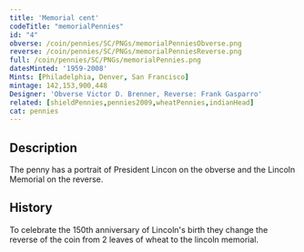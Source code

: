 ```yaml
---
title: 'Memorial cent'
codeTitle: "memorialPennies"
id: "4"
obverse: /coin/pennies/SC/PNGs/memorialPenniesObverse.png
reverse: /coin/pennies/SC/PNGs/memorialPenniesReverse.png
full: /coin/pennies/SC/PNGs/memorialPennies.png
datesMinted: '1959-2008'
Mints: [Philadelphia, Denver, San Francisco]
mintage: 142,153,900,448
Designer: 'Obverse Victor D. Brenner, Reverse: Frank Gasparro'
related: [shieldPennies,pennies2009,wheatPennies,indianHead]
cat: pennies
---
```


## Description

The penny has a portrait of President Lincon on the obverse and the Lincoln Memorial on the reverse.

## History

To celebrate the 150th anniversary of Lincoln's birth they change the reverse of the coin from 2 leaves of wheat to the lincoln memorial.
